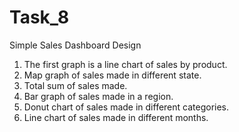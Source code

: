 # Task_8
Simple Sales Dashboard Design
1) The first graph is a line chart of sales by product.
2) Map graph of sales made in different state.
3) Total sum of sales made.
4) Bar graph of sales made in a region.
5) Donut chart of sales made in different categories.
6) Line chart of sales made in different months.
